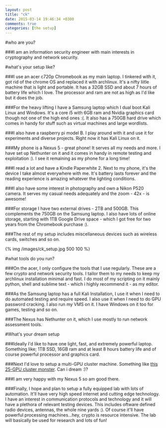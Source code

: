 ```yaml
---
layout: post
title: "ck"
date: 2015-03-14 19:46:34 +0300
comments: true
categories: [the setup] 
---
```


#who are you?

###I am an information security engineer with main interests in cryptography and network security.

<!--more-->

#what's your setup like?

###I use an acer c720p Chromebook as my main laptop. I tinkered with it, got rid of the chrome OS and replaced it with archlinux. It's a nifty liitle machine that is light and portable. It has a 32GB SSD and about 7 hours of battery life which I love. The processor and ram are not as high as I'd like but it does the job.

###For the heavy lifting I have a Samsung laptop which I dual boot Kali Linux and Windows. It's a core i5 with 6GB ram and Nvidia graphics card though not one of the high end ones :(. It also has a 750GB hard drive which comes in handy for stuff such as virtual machines and large wordlists.

###I also have a raspberry pi model B. I play around with it and use it for experiments and diverse projects. Right now it has Kali Linux on it.

###My phone is a Nexus 5 - great phone! It serves all my needs and more. I have set up Nethunter on it and it comes in handy in remote testing and exploitation :). I see it remaining as my phone for a long time!

###I read a lot and have a Kindle Paperwhite 2. Next to my phone, it's the device I take almost everywhere with me. It's battery lasts forever and the reading experience is amazing whatever the lighting conditions.

###I also have some interest in photography and own a Nikon P520 camera. It serves my casual needs adequately and the zoom - 42x - is awesome!

###For storage I have two external drives - 2TB and 500GB. This complements the 750GB on the Samsung laptop. I also have lots of online storage, starting with 1TB Google Drive space - which I got free for two years from the Chromebook purchase :).

###The rest of my setup includes miscellaneous devices such as wireless cards, switches and so on.

{% img /images/ck_setup.jpg 500 100 %}

#what tools do you run?

###On the acer, I only configure the tools that I use regularly. These are a few crypto and network security tools. I tailor them to my needs to keep my archlinux installation minimal and fast. I do most of my scripting on it mainly python, shell and sublime text - which i highly recommend it - as my editor.

###As the Samsung laptop has a full Kali Installation, I use it when I need to do automated testing and require speed. I also use it when I need to do GPU password cracking. I also run my VMS on it. I have Windows on it too for games, testing and so on.

###The Nexus has Nethunter on it, which I use mostly to run network assessment tools.

#What's your dream setup

###Ideally I'd like to have one light, fast, and extremely powerful laptop. Something like; 1TB SSD, 16GB ram and at least 8 hours battery life and of course powerful processor and graphics card. 

###Next I'd love to setup a multi-GPU cluster machine. Something like [this 25-GPU cluster monster](http://arstechnica.com/security/2012/12/25-gpu-cluster-cracks-every-standard-windows-password-in-6-hours/). Can i dream :)?

###I am very happy with my Nexus 5 so am good there.

###Finally, I hope and plan to setup a fully equipped lab with lots of automation. It'll have very high speed internet and cutting edge technology. I have an interest in communication protocols and technology and it will have a plethora of relevant testing devices. This includes oftware defined radio devices, antennas, the whole nine yards :). Of course it'll have powerful processing machines...hey, crypto is resource intensive. The lab will basically be used for research and lots of fun!
